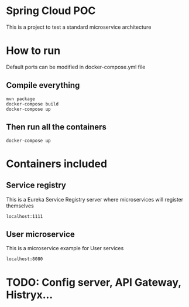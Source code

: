 # Spring Cloud POC

This is a project to test a standard microservice architecture

# How to run

Default ports can be modified in docker-compose.yml file

## Compile everything

```
mvn package
docker-compose build
docker-compose up
```

## Then run all the containers

```
docker-compose up
``` 

# Containers included

## Service registry

This is a Eureka Service Registry server where microservices will register themselves

```
localhost:1111
```

## User microservice

This is a microservice example for User services

```
localhost:8080
```

# TODO: Config server, API Gateway, Histryx...